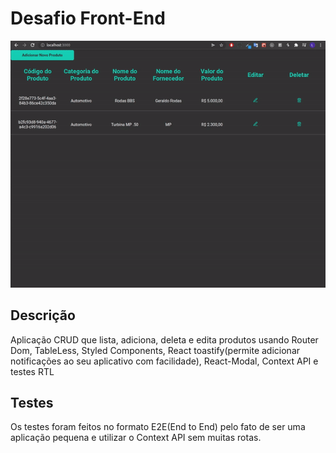 # Desafio Front-End

![GIF](https://github.com/LailsonGabriel/desafio-jamestip-pessoal/blob/main/ezgif.com-gif-maker%20(2).gif)

## Descrição

Aplicação CRUD que lista, adiciona, deleta e edita produtos usando Router Dom, TableLess, Styled Components, React toastify(permite adicionar notificações ao seu aplicativo com facilidade), React-Modal, Context API e testes RTL

## Testes

Os testes foram feitos no formato E2E(End to End) pelo fato de ser uma aplicação pequena e utilizar o Context API sem muitas rotas.
